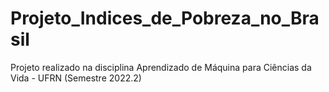# Projeto_Indices_de_Pobreza_no_Brasil
Projeto realizado na disciplina Aprendizado de Máquina para Ciências da Vida - UFRN (Semestre 2022.2)
